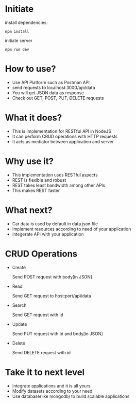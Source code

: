 # Initiate

install dependencies:

```shell
npm install
```

initiate server

```shell
npm run dev
```

# How to use?

- Use API Platform such as Postman API
- send requests to localhost:3000/api/data
- You will get JSON data as response
- Check out GET, POST, PUT, DELETE requests

# What it does?

- This is implementation for RESTful API in NodeJS
- It can perform CRUD operations with HTTP requests
- It acts as mediator between application and server

# Why use it?

- This implementation uses RESTful aspects
- REST is flexible and robust
- REST takes least bandwidth among other APIs
- This makes REST faster

# What next?

- Car data is used by default in data.json file
- Implement resources according to need of your application
- Integerate API with your application

# CRUD Operations

- Create

  Send POST request with body[in JSON]

- Read

  Send GET request to host:port/api/data

- Search

  Send GET request with id

- Update

  Send PUT request with id and body[in JSON]

- Delete

  Send DELETE request with id

# Take it to next level

- Integrate applications and it is all yours
- Modify datasets according to your need
- Use database(like mongodb) to build scalable applications
